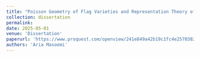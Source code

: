 ```yaml
---
title: "Poisson Geometry of Flag Varieties and Representation Theory of Their Quantum Deformations"
collection: dissertation
permalink: 
date: 2025-05-01
venue: 'Dissertation'
paperurl: 'https://www.proquest.com/openview/241e849a42b19c1fc4e25703823418d3/1?pq-origsite=gscholar&cbl=18750&diss=y'
authors: 'Aria Masoomi'
---
```


